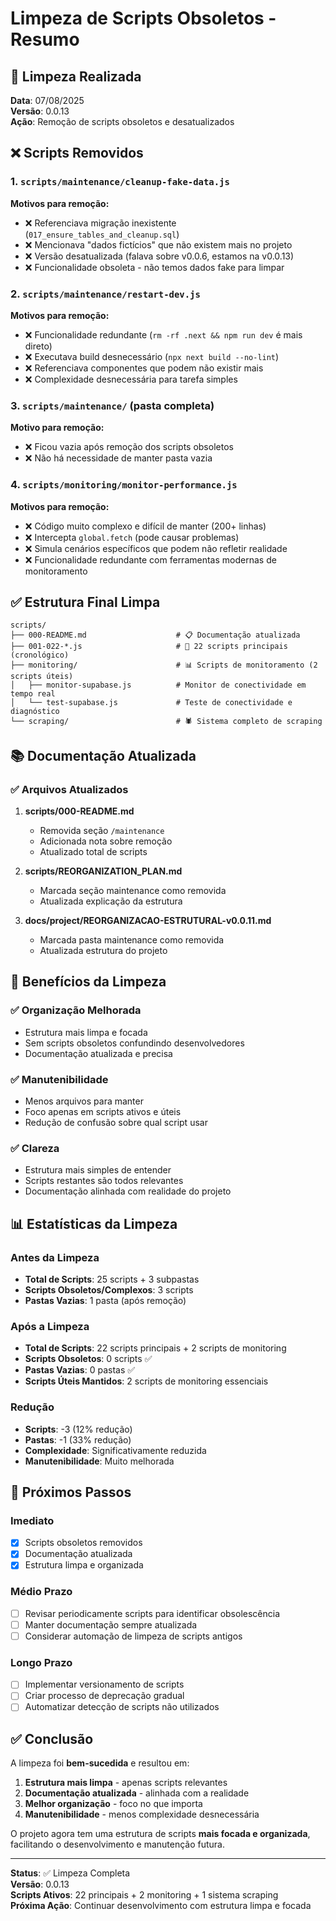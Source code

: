 # Limpeza de Scripts Obsoletos - Resumo

## 🧹 Limpeza Realizada

**Data**: 07/08/2025  
**Versão**: 0.0.13  
**Ação**: Remoção de scripts obsoletos e desatualizados

## ❌ Scripts Removidos

### 1. `scripts/maintenance/cleanup-fake-data.js`
**Motivos para remoção:**
- ❌ Referenciava migração inexistente (`017_ensure_tables_and_cleanup.sql`)
- ❌ Mencionava "dados fictícios" que não existem mais no projeto
- ❌ Versão desatualizada (falava sobre v0.0.6, estamos na v0.0.13)
- ❌ Funcionalidade obsoleta - não temos dados fake para limpar

### 2. `scripts/maintenance/restart-dev.js`
**Motivos para remoção:**
- ❌ Funcionalidade redundante (`rm -rf .next && npm run dev` é mais direto)
- ❌ Executava build desnecessário (`npx next build --no-lint`)
- ❌ Referenciava componentes que podem não existir mais
- ❌ Complexidade desnecessária para tarefa simples

### 3. `scripts/maintenance/` (pasta completa)
**Motivo para remoção:**
- ❌ Ficou vazia após remoção dos scripts obsoletos
- ❌ Não há necessidade de manter pasta vazia

### 4. `scripts/monitoring/monitor-performance.js`
**Motivos para remoção:**
- ❌ Código muito complexo e difícil de manter (200+ linhas)
- ❌ Intercepta `global.fetch` (pode causar problemas)
- ❌ Simula cenários específicos que podem não refletir realidade
- ❌ Funcionalidade redundante com ferramentas modernas de monitoramento

## ✅ Estrutura Final Limpa

```
scripts/
├── 000-README.md                    # 📋 Documentação atualizada
├── 001-022-*.js                     # 🔢 22 scripts principais (cronológico)
├── monitoring/                      # 📊 Scripts de monitoramento (2 scripts úteis)
│   ├── monitor-supabase.js          # Monitor de conectividade em tempo real
│   └── test-supabase.js             # Teste de conectividade e diagnóstico
└── scraping/                        # 🕷️ Sistema completo de scraping
```

## 📚 Documentação Atualizada

### ✅ Arquivos Atualizados

1. **scripts/000-README.md**
   - Removida seção `/maintenance`
   - Adicionada nota sobre remoção
   - Atualizado total de scripts

2. **scripts/REORGANIZATION_PLAN.md**
   - Marcada seção maintenance como removida
   - Atualizada explicação da estrutura

3. **docs/project/REORGANIZACAO-ESTRUTURAL-v0.0.11.md**
   - Marcada pasta maintenance como removida
   - Atualizada estrutura do projeto

## 🎯 Benefícios da Limpeza

### ✅ **Organização Melhorada**
- Estrutura mais limpa e focada
- Sem scripts obsoletos confundindo desenvolvedores
- Documentação atualizada e precisa

### ✅ **Manutenibilidade**
- Menos arquivos para manter
- Foco apenas em scripts ativos e úteis
- Redução de confusão sobre qual script usar

### ✅ **Clareza**
- Estrutura mais simples de entender
- Scripts restantes são todos relevantes
- Documentação alinhada com realidade do projeto

## 📊 Estatísticas da Limpeza

### Antes da Limpeza
- **Total de Scripts**: 25 scripts + 3 subpastas
- **Scripts Obsoletos/Complexos**: 3 scripts
- **Pastas Vazias**: 1 pasta (após remoção)

### Após a Limpeza
- **Total de Scripts**: 22 scripts principais + 2 scripts de monitoring
- **Scripts Obsoletos**: 0 scripts ✅
- **Pastas Vazias**: 0 pastas ✅
- **Scripts Úteis Mantidos**: 2 scripts de monitoring essenciais

### Redução
- **Scripts**: -3 (12% redução)
- **Pastas**: -1 (33% redução)
- **Complexidade**: Significativamente reduzida
- **Manutenibilidade**: Muito melhorada

## 🚀 Próximos Passos

### Imediato
- [x] Scripts obsoletos removidos
- [x] Documentação atualizada
- [x] Estrutura limpa e organizada

### Médio Prazo
- [ ] Revisar periodicamente scripts para identificar obsolescência
- [ ] Manter documentação sempre atualizada
- [ ] Considerar automação de limpeza de scripts antigos

### Longo Prazo
- [ ] Implementar versionamento de scripts
- [ ] Criar processo de deprecação gradual
- [ ] Automatizar detecção de scripts não utilizados

## ✅ Conclusão

A limpeza foi **bem-sucedida** e resultou em:

1. **Estrutura mais limpa** - apenas scripts relevantes
2. **Documentação atualizada** - alinhada com a realidade
3. **Melhor organização** - foco no que importa
4. **Manutenibilidade** - menos complexidade desnecessária

O projeto agora tem uma estrutura de scripts **mais focada e organizada**, facilitando o desenvolvimento e manutenção futura.

---

**Status**: ✅ Limpeza Completa  
**Versão**: 0.0.13  
**Scripts Ativos**: 22 principais + 2 monitoring + 1 sistema scraping  
**Próxima Ação**: Continuar desenvolvimento com estrutura limpa e focada
